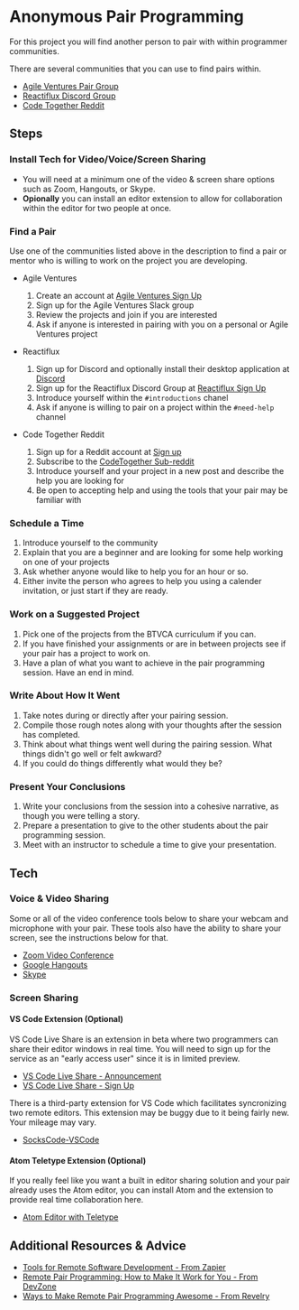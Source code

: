 # Anonymous Pair Programming

For this project you will find another person to pair with within programmer communities.

There are several communities that you can use to find pairs within.

- [Agile Ventures Pair Group](https://www.agileventures.org/pair "Agile Ventures Pairing Site Link")
- [Reactiflux Discord Group](https://www.reactiflux.com/ "Reactiflux Discord Group")
- [Code Together Reddit](https://www.reddit.com/r/codetogether/ "Code Together Reddit")

## Steps

### Install Tech for Video/Voice/Screen Sharing

* You will need at a minimum one of the video & screen share options such as Zoom, Hangouts, or Skype.
* **Opionally** you can install an editor extension to allow for collaboration within the editor for two people at once.

### Find a Pair

Use one of the communities listed above in the description to find a pair or mentor who is willing to work on the project you are developing.

* Agile Ventures
  1. Create an account at [Agile Ventures Sign Up](https://www.agileventures.org/users/sign_up)
  2. Sign up for the Agile Ventures Slack group
  3. Review the projects and join if you are interested
  4. Ask if anyone is interested in pairing with you on a personal or Agile Ventures project

* Reactiflux
  1. Sign up for Discord and optionally install their desktop application at [Discord](https://discordapp.com/ "Discord Sign Up")
  2. Sign up for the Reactiflux Discord Group at [Reactiflux Sign Up](https://www.reactiflux.com/ "Reactiflux Discord Sign Up")
  3. Introduce yourself within the `#introductions` chanel
  4. Ask if anyone is willing to pair on a project within the `#need-help` channel

* Code Together Reddit
  1. Sign up for a Reddit account at [Sign up](https://www.reddit.com/register "Reddit Sign Up")
  2. Subscribe to the [CodeTogether Sub-reddit](https://www.reddit.com/r/codetogether/ "CodeTogether Sub-reddit")
  3. Introduce yourself and your project in a new post and describe the help you are looking for
  4. Be open to accepting help and using the tools that your pair may be familiar with

### Schedule a Time

1. Introduce yourself to the community
2. Explain that you are a beginner and are looking for some help working on one of your projects
3. Ask whether anyone would like to help you for an hour or so.
4. Either invite the person who agrees to help you using a calender invitation, or just start if they are ready.

### Work on a Suggested Project

1. Pick one of the projects from the BTVCA curriculum if you can.
2. If you have finished your assignments or are in between projects see if your pair has a project to work on.
3. Have a plan of what you want to achieve in the pair programming session. Have an end in mind.

### Write About How It Went

1. Take notes during or directly after your pairing session.
2. Compile those rough notes along with your thoughts after the session has completed.
3. Think about what things went well during the pairing session. What things didn't go well or felt awkward?
4. If you could do things differently what would they be?

### Present Your Conclusions

1. Write your conclusions from the session into a cohesive narrative, as though you were telling a story.
2. Prepare a presentation to give to the other students about the pair programming session.
3. Meet with an instructor to schedule a time to give your presentation.

## Tech

### Voice & Video Sharing

Some or all of the video conference tools below to share your webcam and microphone with your pair.
These tools also have the ability to share your screen, see the instructions below for that.

* [Zoom Video Conference](https://zoom.us "Zoom Video Conference")
* [Google Hangouts](https://hangouts.google.com/ "Google Hangouts")
* [Skype](https://www.skype.com/en/get-skype/ "Skype Video Conference")

### Screen Sharing

#### VS Code Extension (Optional)

VS Code Live Share is an extension in beta where two programmers can share their editor windows in real time.
You will need to sign up for the service as an "early access user" since it is in limited preview.

* [VS Code Live Share - Announcement](https://code.visualstudio.com/blogs/2017/11/15/live-share "VS Code Live Share Announcement")
* [VS Code Live Share - Sign Up](https://code.visualstudio.com/visual-studio-live-share "Visual Studio Code Live Share Sign UP")

There is a third-party extension for VS Code which facilitates syncronizing two remote editors.
This extension may be buggy due to it being fairly new.
Your mileage may vary.

* [SocksCode-VSCode](https://marketplace.visualstudio.com/items?itemName=shyykoserhiy.sockscode-vscode "SocksCode-VSCode")

#### Atom Teletype Extension (Optional)

If you really feel like you want a built in editor sharing solution and your pair already uses the Atom editor, you can install Atom and the extension to provide real time collaboration here.

* [Atom Editor with Teletype](https://teletype.atom.io/ "Atom Editor with Teletype")

## Additional Resources & Advice

* [Tools for Remote Software Development - From Zapier](https://zapier.com/engineering/remote-dev-tools/ "Tools for Remote Software Development - From Zapier")
* [Remote Pair Programming: How to Make It Work for You - From DevZone](https://dzone.com/articles/remote-pair-programming-how-to-make-it-work-for-yo "Remote Pair Programming: How to Make It Work for You - From DevZone")
* [Ways to Make Remote Pair Programming Awesome - From Revelry](https://revelry.co/awesome-remote-pair-programming/ "Ways to Make Remote Pair Programming Awesome - From Revelry")
